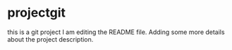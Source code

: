 # projectgit
this is a git project
I am editing the README file. Adding some more details about the project description.
